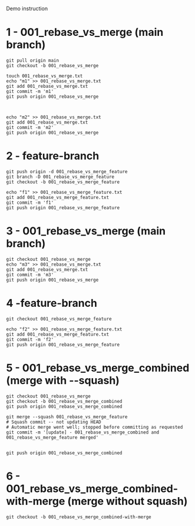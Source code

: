 Demo instruction

# 1 - 001_rebase_vs_merge (main branch)
```
git pull origin main
git checkout -b 001_rebase_vs_merge

touch 001_rebase_vs_merge.txt
echo "m1" >> 001_rebase_vs_merge.txt
git add 001_rebase_vs_merge.txt
git commit -m 'm1'
git push origin 001_rebase_vs_merge



echo "m2" >> 001_rebase_vs_merge.txt
git add 001_rebase_vs_merge.txt
git commit -m 'm2'
git push origin 001_rebase_vs_merge
```

# 2 - feature-branch

```
git push origin -d 001_rebase_vs_merge_feature
git branch -D 001_rebase_vs_merge_feature
git checkout -b 001_rebase_vs_merge_feature

echo "f1" >> 001_rebase_vs_merge_feature.txt
git add 001_rebase_vs_merge_feature.txt
git commit -m 'f1'
git push origin 001_rebase_vs_merge_feature
```

# 3 - 001_rebase_vs_merge (main branch)
```
git checkout 001_rebase_vs_merge
echo "m3" >> 001_rebase_vs_merge.txt
git add 001_rebase_vs_merge.txt
git commit -m 'm3'
git push origin 001_rebase_vs_merge
```


# 4 -feature-branch
```
git checkout 001_rebase_vs_merge_feature

echo "f2" >> 001_rebase_vs_merge_feature.txt
git add 001_rebase_vs_merge_feature.txt
git commit -m 'f2'
git push origin 001_rebase_vs_merge_feature
```


# 5 - 001_rebase_vs_merge_combined (merge with --squash)
```
git checkout 001_rebase_vs_merge
git checkout -b 001_rebase_vs_merge_combined
git push origin 001_rebase_vs_merge_combined

git merge --squash 001_rebase_vs_merge_feature
# Squash commit -- not updating HEAD
# Automatic merge went well; stopped before committing as requested
git commit -m '[update] - 001_rebase_vs_merge_combined and 001_rebase_vs_merge_feature merged'


git push origin 001_rebase_vs_merge_combined
```

# 6 - 001_rebase_vs_merge_combined-with-merge (merge without squash)
```
git checkout -b 001_rebase_vs_merge_combined-with-merge
```
